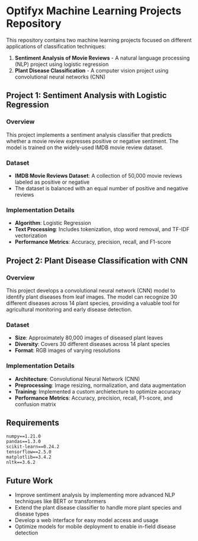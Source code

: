 # Optifyx Machine Learning Projects Repository

This repository contains two machine learning projects focused on different applications of classification techniques:

1. **Sentiment Analysis of Movie Reviews** - A natural language processing (NLP) project using logistic regression
2. **Plant Disease Classification** - A computer vision project using convolutional neural networks (CNN)

## Project 1: Sentiment Analysis with Logistic Regression

### Overview
This project implements a sentiment analysis classifier that predicts whether a movie review expresses positive or negative sentiment. The model is trained on the widely-used IMDB movie review dataset.

### Dataset
- **IMDB Movie Reviews Dataset**: A collection of 50,000 movie reviews labeled as positive or negative
- The dataset is balanced with an equal number of positive and negative reviews

### Implementation Details
- **Algorithm**: Logistic Regression
- **Text Processing**: Includes tokenization, stop word removal, and TF-IDF vectorization
- **Performance Metrics**: Accuracy, precision, recall, and F1-score


## Project 2: Plant Disease Classification with CNN

### Overview
This project develops a convolutional neural network (CNN) model to identify plant diseases from leaf images. The model can recognize 30 different diseases across 14 plant species, providing a valuable tool for agricultural monitoring and early disease detection.

### Dataset
- **Size**: Approximately 80,000 images of diseased plant leaves
- **Diversity**: Covers 30 different diseases across 14 plant species
- **Format**: RGB images of varying resolutions

### Implementation Details
- **Architecture**: Convolutional Neural Network (CNN)
- **Preprocessing**: Image resizing, normalization, and data augmentation
- **Training**: Implemented a custom archietecture to optimize accuracy
- **Performance Metrics**: Accuracy, precision, recall, F1-score, and confusion matrix


## Requirements
```
numpy==1.21.0
pandas==1.3.0
scikit-learn==0.24.2
tensorflow==2.5.0
matplotlib==3.4.2
nltk==3.6.2
```

## Future Work
- Improve sentiment analysis by implementing more advanced NLP techniques like BERT or transformers
- Extend the plant disease classifier to handle more plant species and disease types
- Develop a web interface for easy model access and usage
- Optimize models for mobile deployment to enable in-field disease detection

